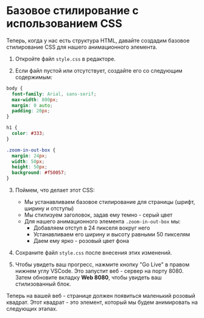 # Базовое стилирование с использованием CSS

Теперь, когда у нас есть структура HTML, давайте создадим базовое стилирование CSS для нашего анимационного элемента.

1. Откройте файл `style.css` в редакторе.

2. Если файл пустой или отсутствует, создайте его со следующим содержимым:

```css
body {
  font-family: Arial, sans-serif;
  max-width: 800px;
  margin: 0 auto;
  padding: 20px;
}

h1 {
  color: #333;
}

.zoom-in-out-box {
  margin: 24px;
  width: 50px;
  height: 50px;
  background: #f50057;
}
```

3. Поймем, что делает этот CSS:

   - Мы устанавливаем базовое стилирование для страницы (шрифт, ширину и отступы)
   - Мы стилизуем заголовок, задав ему темно - серый цвет
   - Для нашего анимационного элемента `.zoom-in-out-box` мы:
     - Добавляем отступ в 24 пикселя вокруг него
     - Устанавливаем его ширину и высоту равными 50 пикселям
     - Даем ему ярко - розовый цвет фона

4. Сохраните файл `style.css` после внесения этих изменений.

5. Чтобы увидеть ваш прогресс, нажмите кнопку "Go Live" в правом нижнем углу VSCode. Это запустит веб - сервер на порту 8080. Затем обновите вкладку **Web 8080**, чтобы увидеть ваш стилизованный блок.

Теперь на вашей веб - странице должен появиться маленький розовый квадрат. Этот квадрат - это элемент, который мы будем анимировать на следующих этапах.
